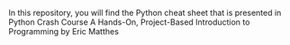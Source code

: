 In this repository, you will find the Python cheat sheet that is presented in Python Crash Course A Hands-On, Project-Based Introduction to Programming by Eric Matthes  
